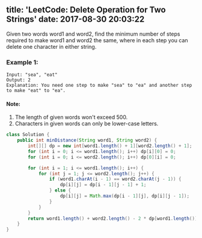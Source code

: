 title: 'LeetCode: Delete Operation for Two Strings'
date: 2017-08-30 20:03:22
---

Given two words word1 and word2, find the minimum number of steps required to make word1 and word2 the same, where in each step you can delete one character in either string.

### Example 1:
```
Input: "sea", "eat"
Output: 2
Explanation: You need one step to make "sea" to "ea" and another step to make "eat" to "ea".
```
#### Note:
1. The length of given words won't exceed 500.
2. Characters in given words can only be lower-case letters.

```java
class Solution {
    public int minDistance(String word1, String word2) {
        int[][] dp = new int[word1.length() + 1][word2.length() + 1];
        for (int i = 0; i <= word1.length(); i++) dp[i][0] = 0;
        for (int i = 0; i <= word2.length(); i++) dp[0][i] = 0;

        for (int i = 1; i <= word1.length(); i++) {
            for (int j = 1; j <= word2.length(); j++) {
                if (word1.charAt(i - 1) == word2.charAt(j - 1)) {
                    dp[i][j] = dp[i - 1][j - 1] + 1;
                } else {
                    dp[i][j] = Math.max(dp[i - 1][j], dp[i][j - 1]);
                }
            }
        }
        return word1.length() + word2.length() - 2 * dp[word1.length()][word2.length()];
    }
}
```
